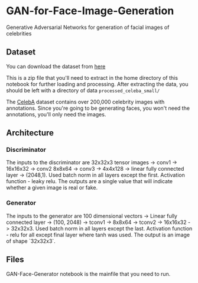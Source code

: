 # GAN-for-Face-Image-Generation
Generative Adversarial Networks for generation of facial images of celebrities

<h2>Dataset</h2>

You can download the dataset from [here](https://s3.amazonaws.com/video.udacity-data.com/topher/2018/November/5be7eb6f_processed-celeba-small/processed-celeba-small.zip)

This is a zip file that you'll need to extract in the home directory of this notebook for further loading and processing. After extracting the data, you should be left with a directory of data `processed_celeba_small/`

The [CelebA](http://mmlab.ie.cuhk.edu.hk/projects/CelebA.html) dataset contains over 200,000 celebrity images with annotations. Since you're going to be generating faces, you won't need the annotations, you'll only need the images.

<h2>Architecture</h2>

<h3>Discriminator</h3>
The inputs to the discriminator are 32x32x3 tensor images -> conv1 -> 16x16x32 -> conv2 8x8x64 -> conv3 -> 4x4x128 -> linear fully connected layer -> (2048,1).
Used batch norm in all layers except the first. Activation function - leaky relu.
The outputs are a single value that will indicate whether a given image is real or fake.

<h3>Generator</h3>
The inputs to the generator are 100 dimensional vectors -> Linear fully connected layer -> (100, 2048) -> tconv1 -> 8x8x64 -> tconv2 -> 16x16x32 -> 32x32x3.
Used batch norm in all layers except the last. Activation function - relu for all except final layer where tanh was used.
The output is an image of shape `32x32x3`.

## Files
GAN-Face-Generator notebook is the mainfile that you need to run.

